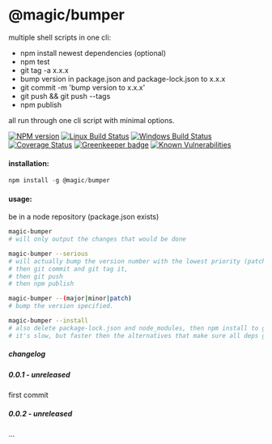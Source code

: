 # @magic/bumper

multiple shell scripts in one cli:

* npm install newest dependencies (optional)
* npm test
* git tag -a x.x.x
* bump version in package.json and package-lock.json to x.x.x
* git commit -m 'bump version to x.x.x'
* git push && git push --tags
* npm publish

all run through one cli script with minimal options.

[![NPM version][npm-image]][npm-url]
[![Linux Build Status][travis-image]][travis-url]
[![Windows Build Status][appveyor-image]][appveyor-url]
[![Coverage Status][coveralls-image]][coveralls-url]
[![Greenkeeper badge][greenkeeper-image]][greenkeeper-url]
[![Known Vulnerabilities][snyk-image]][snyk-url]

[npm-image]: https://img.shields.io/npm/v/@magic/bumper.svg
[npm-url]: https://www.npmjs.com/package/@magic/bumper
[travis-image]: https://img.shields.io/travis/com/magic/bumper/master
[travis-url]: https://travis-ci.com/magic/bumper
[appveyor-image]: https://img.shields.io/appveyor/ci/magic/bumper/master.svg
[appveyor-url]: https://ci.appveyor.com/project/magic/bumper/branch/master
[coveralls-image]: https://coveralls.io/repos/github/magic/bumper/badge.svg
[coveralls-url]: https://coveralls.io/github/magic/bumper
[greenkeeper-image]: https://badges.greenkeeper.io/magic/bumper.svg
[greenkeeper-url]: https://badges.greenkeeper.io/magic/bumper.svg
[snyk-image]: https://snyk.io/test/github/magic/bumper/badge.svg
[snyk-url]: https://snyk.io/test/github/magic/bumper

#### installation:
```javascript
npm install -g @magic/bumper
```

#### usage:
be in a node repository (package.json exists)

```bash
magic-bumper
# will only output the changes that would be done

magic-bumper --serious
# will actually bump the version number with the lowest priority (patch or alpha)
# then git commit and git tag it,
# then git push
# then npm publish

magic-bumper --(major|minor|patch)
# bump the version specified.

magic-bumper --install
# also delete package-lock.json and node_modules, then npm install to get the newest dependencies.
# it's slow, but faster then the alternatives that make sure all deps get updated.
```

##### changelog

##### 0.0.1 - unreleased
first commit

##### 0.0.2 - unreleased
...
